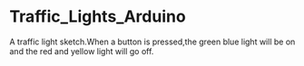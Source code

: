 # Traffic_Lights_Arduino
A traffic light sketch.When a button is pressed,the green blue light will be on and the red and yellow light will go off.
